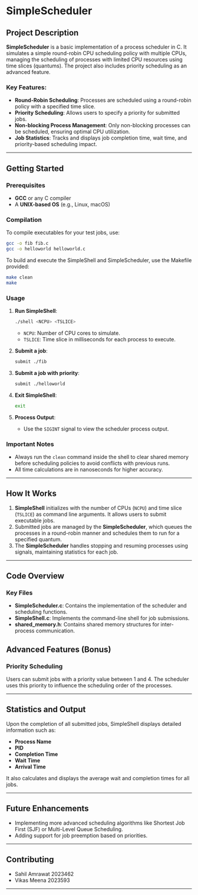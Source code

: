 # SimpleScheduler

## Project Description

**SimpleScheduler** is a basic implementation of a process scheduler in C. It simulates a simple round-robin CPU scheduling policy with multiple CPUs, managing the scheduling of processes with limited CPU resources using time slices (quantums). The project also includes priority scheduling as an advanced feature.

### Key Features:
- **Round-Robin Scheduling**: Processes are scheduled using a round-robin policy with a specified time slice.
- **Priority Scheduling**: Allows users to specify a priority for submitted jobs.
- **Non-blocking Process Management**: Only non-blocking processes can be scheduled, ensuring optimal CPU utilization.
- **Job Statistics**: Tracks and displays job completion time, wait time, and priority-based scheduling impact.

---

## Getting Started

### Prerequisites

- **GCC** or any C compiler
- A **UNIX-based OS** (e.g., Linux, macOS)

### Compilation

To compile executables for your test jobs, use:
```bash
gcc -o fib fib.c
gcc -o helloworld helloworld.c
```

To build and execute the SimpleShell and SimpleScheduler, use the Makefile provided:

```bash
make clean
make
```

### Usage

1. **Run SimpleShell**:
   ```bash
   ./shell <NCPU> <TSLICE>
   ```

   - `NCPU`: Number of CPU cores to simulate.
   - `TSLICE`: Time slice in milliseconds for each process to execute.

2. **Submit a job**:
   ```bash
   submit ./fib
   ```

3. **Submit a job with priority**:
   ```bash
   submit ./helloworld
   ```

4. **Exit SimpleShell**:
   ```bash
   exit
   ```

5. **Process Output**:
   
    - Use the `SIGINT` signal to view the scheduler process output.
   

### Important Notes

- Always run the `clean` command inside the shell to clear shared memory before scheduling policies to avoid conflicts with previous runs.
- All time calculations are in nanoseconds for higher accuracy.

---

## How It Works

1. **SimpleShell** initializes with the number of CPUs (`NCPU`) and time slice (`TSLICE`) as command line arguments. It allows users to submit executable jobs.
2. Submitted jobs are managed by the **SimpleScheduler**, which queues the processes in a round-robin manner and schedules them to run for a specified quantum.
3. The **SimpleScheduler** handles stopping and resuming processes using signals, maintaining statistics for each job.

---

## Code Overview

### Key Files

- **SimpleScheduler.c**: Contains the implementation of the scheduler and scheduling functions.
- **SimpleShell.c**: Implements the command-line shell for job submissions.
- **shared_memory.h**: Contains shared memory structures for inter-process communication.

## Advanced Features (Bonus)

### Priority Scheduling

Users can submit jobs with a priority value between 1 and 4. The scheduler uses this priority to influence the scheduling order of the processes.

---

## Statistics and Output

Upon the completion of all submitted jobs, SimpleShell displays detailed information such as:

- **Process Name**
- **PID**
- **Completion Time**
- **Wait Time**
- **Arrival Time**

It also calculates and displays the average wait and completion times for all jobs.

---

## Future Enhancements

- Implementing more advanced scheduling algorithms like Shortest Job First (SJF) or Multi-Level Queue Scheduling.
- Adding support for job preemption based on priorities.

---

## Contributing

- Sahil Amrawat 2023462
- Vikas Meena 2023593

---
